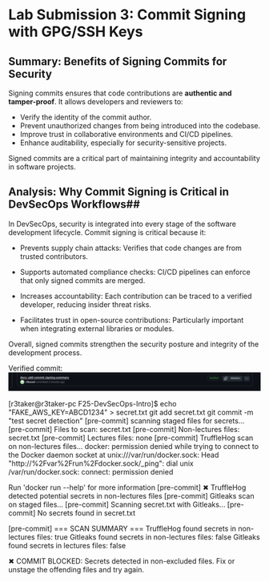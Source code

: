 # Lab Submission 3: Commit Signing with GPG/SSH Keys

## Summary: Benefits of Signing Commits for Security

Signing commits ensures that code contributions are **authentic and tamper-proof**. It allows developers and reviewers to:

- Verify the identity of the commit author.
- Prevent unauthorized changes from being introduced into the codebase.
- Improve trust in collaborative environments and CI/CD pipelines.
- Enhance auditability, especially for security-sensitive projects.

Signed commits are a critical part of maintaining integrity and accountability in software projects.

## Analysis: Why Commit Signing is Critical in DevSecOps Workflows##

In DevSecOps, security is integrated into every stage of the software development lifecycle. Commit signing is critical because it:

- Prevents supply chain attacks: Verifies that code changes are from trusted contributors.

- Supports automated compliance checks: CI/CD pipelines can enforce that only signed commits are merged.

- Increases accountability: Each contribution can be traced to a verified developer, reducing insider threat risks.

- Facilitates trust in open-source contributions: Particularly important when integrating external libraries or modules.

Overall, signed commits strengthen the security posture and integrity of the development process.

Verified commit:
![](lab3/image.png)

[r3taker@r3taker-pc F25-DevSecOps-Intro]$ echo "FAKE_AWS_KEY=ABCD1234" > secret.txt
git add secret.txt
git commit -m "test secret detection"
[pre-commit] scanning staged files for secrets…
[pre-commit] Files to scan: secret.txt
[pre-commit] Non-lectures files: secret.txt
[pre-commit] Lectures files: none
[pre-commit] TruffleHog scan on non-lectures files…
docker: permission denied while trying to connect to the Docker daemon socket at unix:///var/run/docker.sock: Head "http://%2Fvar%2Frun%2Fdocker.sock/_ping": dial unix /var/run/docker.sock: connect: permission denied

Run 'docker run --help' for more information
[pre-commit] ✖ TruffleHog detected potential secrets in non-lectures files
[pre-commit] Gitleaks scan on staged files…
[pre-commit] Scanning secret.txt with Gitleaks...
[pre-commit] No secrets found in secret.txt

[pre-commit] === SCAN SUMMARY ===
TruffleHog found secrets in non-lectures files: true
Gitleaks found secrets in non-lectures files: false
Gitleaks found secrets in lectures files: false

✖ COMMIT BLOCKED: Secrets detected in non-excluded files.
Fix or unstage the offending files and try again.
